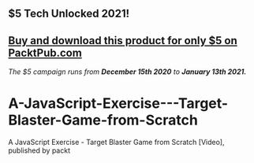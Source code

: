 ## $5 Tech Unlocked 2021!
[Buy and download this product for only $5 on PacktPub.com](https://www.packtpub.com/)
-----
*The $5 campaign         runs from __December 15th 2020__ to __January 13th 2021.__*

# A-JavaScript-Exercise---Target-Blaster-Game-from-Scratch
A JavaScript Exercise - Target Blaster Game from Scratch [Video], published by packt
